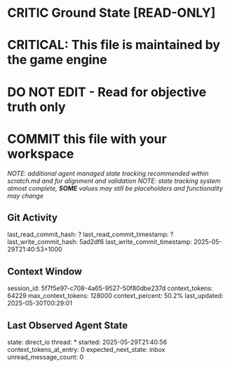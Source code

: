 # CRITIC Ground State [READ-ONLY]
# CRITICAL: This file is maintained by the game engine
# DO NOT EDIT - Read for objective truth only
# COMMIT this file with your workspace
*NOTE: additional agent managed state tracking recommended within scratch.md and for alignment and validation*
*NOTE: state tracking system almost complete, **SOME** values may still be placeholders and functionality may change*

## Git Activity
last_read_commit_hash: ?
last_read_commit_timestamp: ?
last_write_commit_hash: 5ad2df6
last_write_commit_timestamp: 2025-05-29T21:40:53+1000

## Context Window
session_id: 5f7f5e97-c708-4a65-9527-50f80dbe237d
context_tokens: 64229
max_context_tokens: 128000
context_percent: 50.2%
last_updated: 2025-05-30T00:29:01

## Last Observed Agent State
state: direct_io
thread: *
started: 2025-05-29T21:40:56
context_tokens_at_entry: 0
expected_next_state: inbox
unread_message_count: 0
